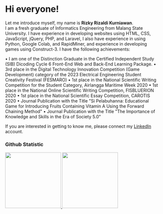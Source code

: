 # Hi everyone!

Let me introduce myself, my name is **Rizky Rizaldi Kurniawan**.<br>
I am a fresh graduate of Informatics Engineering from Malang State University. I have experience in developing websites using HTML, CSS, JavaScript, jQuery, PHP, and Laravel, I also have experience in using Python, Google Colab, and RapidMiner, and experience in developing games using Construct-3. I have the following achievements:<br>

• I am one of the Distinction Graduate in the Certified Independent Study (SIB) Dicoding Cycle 6 Front-End Web and Back-End Learning Package.
• 3rd place in the Digital Technology Innovation Competition (Game Development) category of the 2023 Electrical Engineering Student Creativity Festival (FESMARO)
• 1st place in the National Scientific Writing Competition for the Student Category, Airlangga Maritime Week 2020
• 1st place in the National Online Scientific Writing Competition, FISBLUERION 2020
• 1st place in the National Scientific Essay Competition, CAROTIS 2020
• Journal Publication with the Title "Si Pelabuhanna: Educational Game for Introducing Fruits Containing Vitamin A Using the Forward Chaining Method"
• Journal Publication with the Title "The Importance of Knowledge and Skills in the Era of Society 5.0"


If you are interested in getting to know me, please connect my [LinkedIn](http://www.linkedin.com/in/rizky-rizaldi-kurniawan) account.

### Github Statistic
<p align="left">
<a href="https://github.com/penuliscode">
  <img height="180em" src="https://github-readme-stats-eight-theta.vercel.app/api?username=rizaldikurniawan&show_icons=true&theme=algolia&include_all_commits=true&count_private=true"/>
  <img height="180em" src="https://github-readme-stats-eight-theta.vercel.app/api/top-langs/?username=penuliscode&layout=compact&layout=compact&theme=algolia"/>
</a>
</p>

